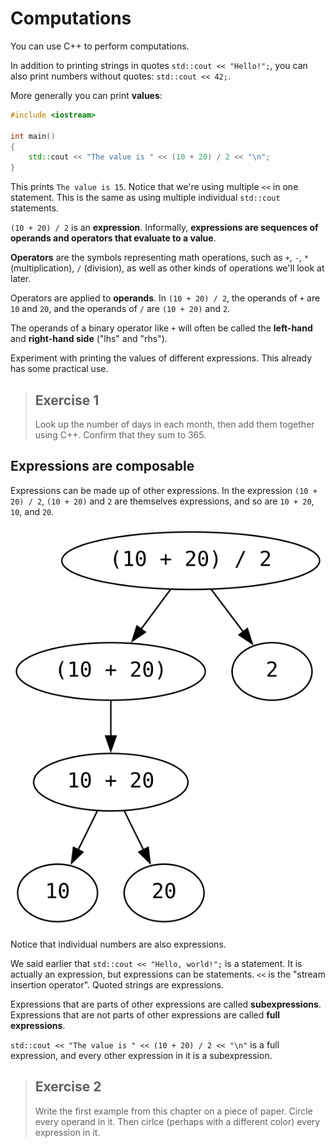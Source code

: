 # Computations

You can use C++ to perform computations.

In addition to printing strings in quotes `std::cout << "Hello!";`,
you can also print numbers without quotes: `std::cout << 42;`.

More generally you can print **values**:
```cpp
#include <iostream>

int main()
{
    std::cout << "The value is " << (10 + 20) / 2 << "\n";
}
```
This prints `The value is 15`. Notice that we're using multiple `<<` in one
statement. This is the same as using multiple individual `std::cout` statements.

`(10 + 20) / 2` is an **expression**. Informally, **expressions are sequences of
operands and operators that evaluate to a value**.

**Operators** are the symbols representing math operations, such as `+`, `-`,
`*` (multiplication), `/` (division), as well as other kinds of operations we'll
look at later.

Operators are applied to **operands**. In `(10 + 20) / 2`, the operands of `+`
are `10` and `20`, and the operands of `/` are `(10 + 20)` and `2`.

The operands of a binary operator like `+` will often be called the **left-hand**
and **right-hand side** ("lhs" and "rhs").

Experiment with printing the values of different expressions. This already has
some practical use.

> ## Exercise 1
>
> Look up the number of days in each month, then add them together using C++.
> Confirm that they sum to 365.

## Expressions are composable

Expressions can be made up of other expressions. In the expression
`(10 + 20) / 2`, `(10 + 20)` and `2` are themselves expressions, and so are
`10 + 20`, `10`, and `20`.

[![expression decomposition](../images/subexpressions.svg)](../images/subexpressions.svg)

Notice that individual numbers are also expressions.

We said earlier that `std::cout << "Hello, world!";` is a statement. It is
actually an expression, but expressions can be statements. `<<` is the "stream
insertion operator". Quoted strings are expressions.

Expressions that are parts of other expressions are called **subexpressions**.
Expressions that are not parts of other expressions are called **full expressions**.

`std::cout << "The value is " << (10 + 20) / 2 << "\n"` is a full expression, and every other expression in it is a subexpression.

> ## Exercise 2
>
> Write the first example from this chapter on a piece of paper. Circle every
> operand in it. Then cirlce (perhaps with a different color) every expression
> in it.
